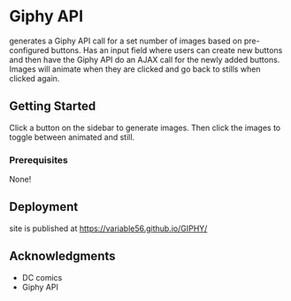 # Giphy API

generates a Giphy API call for a set number of images based on pre-configured buttons. Has an input field where users can create new buttons and then have the Giphy API do an AJAX call for the newly added buttons.  Images will animate when they are clicked and go back to stills when clicked again.

## Getting Started

Click a button on the sidebar to generate images. Then click the images to toggle between animated and still.

### Prerequisites

None!

## Deployment

site is published at https://variable56.github.io/GIPHY/

## Acknowledgments

* DC comics
* Giphy API
